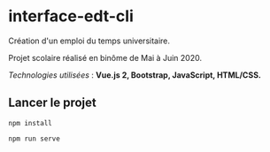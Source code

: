 # interface-edt-cli

Création d'un emploi du temps universitaire.

Projet scolaire réalisé en binôme de Mai à Juin 2020.

_Technologies utilisées_ : **Vue.js 2, Bootstrap, JavaScript, HTML/CSS.**


## Lancer le projet
```
npm install
```

```
npm run serve
```
